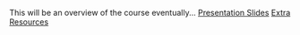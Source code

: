 This will be an overview of the course eventually...
[Presentation Slides](materials/slides.md)
[Extra Resources](materials/extra_resources.md)
